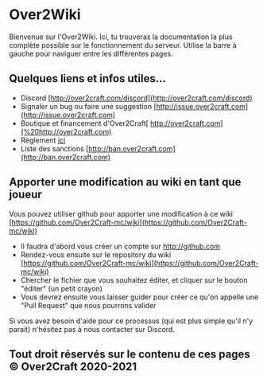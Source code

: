 # Over2Wiki

Bienvenue sur l'Over2Wiki. Ici, tu trouveras la documentation la plus complète possible sur le fonctionnement du serveur. Utilise la barre à gauche pour naviguer entre les différentes pages.



## Quelques liens et infos utiles...

* Discord [http://over2craft.com/discord](http://over2craft.com/discord)
* Signaler un bug ou faire une suggestion [http://issue.over2craft.com](http://issue.over2craft.com)
* Boutique et financement d'Over2Craft[ http://over2craft.com](%20http://over2craft.com)
* Règlement [ici](reglements/reglement.md)
* Liste des sanctions [http://ban.over2craft.com](http://ban.over2craft.com)

## Apporter une modification au wiki en tant que joueur

Vous pouvez utiliser github pour apporter une modification à ce wiki [https://github.com/Over2Craft-mc/wiki](https://github.com/Over2Craft-mc/wiki)

* Il faudra d'abord vous créer un compte sur http://github.com
* Rendez-vous ensuite sur le repository du wiki [https://github.com/Over2Craft-mc/wiki](https://github.com/Over2Craft-mc/wiki)
* Chercher le fichier que vous souhaitez éditer, et cliquer sur le bouton "éditer" \(un petit crayon\)
* Vous devrez ensuite vous laisser guider pour créer ce qu'on appelle une "Pull Request" que nous pourrons valider

Si vous avez besoin d'aide pour ce processus \(qui est plus simple qu'il n'y parait\) n'hésitez pas à nous contacter sur Discord.

## Tout droit réservés sur le contenu de ces pages © Over2Craft 2020-2021

